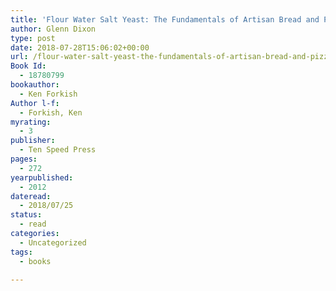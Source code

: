 ```yaml
---
title: 'Flour Water Salt Yeast: The Fundamentals of Artisan Bread and Pizza'
author: Glenn Dixon
type: post
date: 2018-07-28T15:06:02+00:00
url: /flour-water-salt-yeast-the-fundamentals-of-artisan-bread-and-pizza/
Book Id:
  - 18780799
bookauthor:
  - Ken Forkish
Author l-f:
  - Forkish, Ken
myrating:
  - 3
publisher:
  - Ten Speed Press
pages:
  - 272
yearpublished:
  - 2012
dateread:
  - 2018/07/25
status:
  - read
categories:
  - Uncategorized
tags:
  - books

---
```

